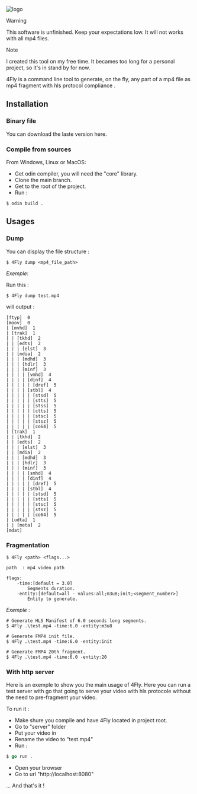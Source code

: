 ![logo](https://miro.medium.com/v2/resize:fit:1400/1*lq1UoerfrNwqxwUW84-ihg.jpeg)

> [!warning]
> This software is unfinished. Keep your expectations low.
> It will not works with all mp4 files.

> [!note]
> I created this tool on my free time. It becames too long for a personal project, so it's  in stand by for now.

4Fly is a command line tool to generate, on the fly, any part of a mp4 file as mp4 fragment with hls protocol compliance .

## Installation

### Binary file
You can download the laste version here.

### Compile from sources

From Windows, Linux or MacOS:

- Get odin compiler, you will need the "core" library.
- Clone the main branch.
- Get to the root of the project.
- Run :

```shell
$ odin build .
```

## Usages
### Dump
You can display the file structure :
```shell
$ 4Fly dump <mp4_file_path> 
```

*Exemple*: 

Run this :

```
$ 4Fly dump test.mp4
```

will output :

```shell
[ftyp]  0
[moov]  0
| [mvhd]  1
| [trak]  1
| | [tkhd]  2
| | [edts]  2
| | | [elst]  3
| | [mdia]  2
| | | [mdhd]  3
| | | [hdlr]  3
| | | [minf]  3
| | | | [vmhd]  4
| | | | [dinf]  4
| | | | | [dref]  5
| | | | [stbl]  4
| | | | | [stsd]  5
| | | | | [stts]  5
| | | | | [stss]  5
| | | | | [ctts]  5
| | | | | [stsc]  5
| | | | | [stsz]  5
| | | | | [co64]  5
| [trak]  1
| | [tkhd]  2
| | [edts]  2
| | | [elst]  3
| | [mdia]  2
| | | [mdhd]  3
| | | [hdlr]  3
| | | [minf]  3
| | | | [smhd]  4
| | | | [dinf]  4
| | | | | [dref]  5
| | | | [stbl]  4
| | | | | [stsd]  5
| | | | | [stts]  5
| | | | | [stsc]  5
| | | | | [stsz]  5
| | | | | [co64]  5
| [udta]  1
| | [meta]  2
[mdat]
```

### Fragmentation

```shell
$ 4Fly <path> <flags...>

path  : mp4 video path

flags:
    -time:[default = 3.0]
        Segments duration.
    -entity:[default=all - values:all;m3u8;init;<segment_number>]
        Entity to generate.
```

*Exemple* : 

```shell
# Generate HLS Manifest of 6.0 seconds long segments.
$ 4Fly .\test.mp4 -time:6.0 -entity:m3u8

# Generate FMP4 init file.
$ 4Fly .\test.mp4 -time:6.0 -entity:init

# Generate FMP4 20th fragment.
$ 4Fly .\test.mp4 -time:6.0 -entity:20
```

### With http server

Here is an exemple to show you the main usage of 4Fly.
Here you can run a test server with go that going to serve your video with hls protocole without the need to pre-fragment your video.

To run it :

- Make shure you compile and have 4Fly located in project root.
- Go to "server" folder
- Put your video in
- Rename the video to "test.mp4"
- Run :

```go
$ go run .
```

- Open your browser
- Go to url "http://localhost:8080"

... And that's it !

